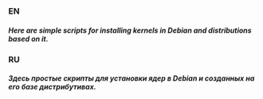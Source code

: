 ### EN 
##### Here are simple scripts for installing kernels in Debian and distributions based on it.

### RU
##### Здесь простые скрипты для установки ядер в Debian и созданных на его базе дистрибутивах.
